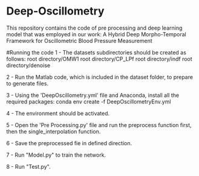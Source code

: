 # Deep-Oscillometry
This repository contains the code of pre processing and deep learning model that was employed in our work: A Hybrid Deep Morpho-Temporal Framework for Oscillometric Blood Pressure Measurement

#Running the code
1 - The datasets subdirectories should be created as follows:
	root directory/OMW1
	root directory/CP_LPf
	root directory/indf
	root directory/denoise

2 - Run the Matlab code, which is included in the dataset folder, to prepare to generate files.
	
3 - Using the 'DeepOscillometry.yml' file and Anaconda, install all the required packages:
	conda env create -f DeepOscillometryEnv.yml
	
4 - The environment should be activated.

5 - Open the 'Pre Processing.py' file and run the preprocess function first, then the single_interpolation function.

6 - Save the preprocessed fie in defined direction.

7 - Run "Model.py" to train the network.

8 - Run "Test.py".
